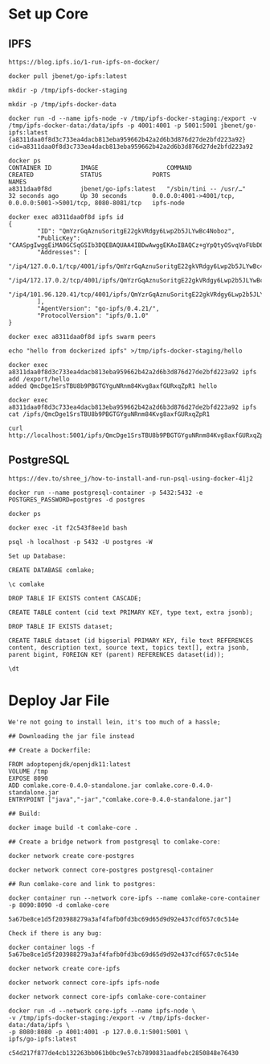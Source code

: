 # Set up Core
## IPFS 
	https://blog.ipfs.io/1-run-ipfs-on-docker/
	
	docker pull jbenet/go-ipfs:latest 
	
	mkdir -p /tmp/ipfs-docker-staging 	
	
	mkdir -p /tmp/ipfs-docker-data
	
	docker run -d --name ipfs-node -v /tmp/ipfs-docker-staging:/export -v /tmp/ipfs-docker-data:/data/ipfs -p 4001:4001 -p 5001:5001 jbenet/go-ipfs:latest 
	{a8311daa0f8d3c733ea4dacb813eba959662b42a2d6b3d876d27de2bfd223a92}
	cid=a8311daa0f8d3c733ea4dacb813eba959662b42a2d6b3d876d27de2bfd223a92
	
	docker ps
	CONTAINER ID        IMAGE                   COMMAND                  CREATED             STATUS              PORTS                                                           NAMES
	a8311daa0f8d        jbenet/go-ipfs:latest   "/sbin/tini -- /usr/…"   32 seconds ago      Up 30 seconds       0.0.0.0:4001->4001/tcp, 0.0.0.0:5001->5001/tcp, 8080-8081/tcp   ipfs-node

	docker exec a8311daa0f8d ipfs id
	{
			"ID": "QmYzrGqAznuSoritgE22gkVRdgy6Lwp2b5JLYwBc4Noboz",
			"PublicKey": "CAASpgIwggEiMA0GCSqGSIb3DQEBAQUAA4IBDwAwggEKAoIBAQCz+gYpQtyOSvqVoFUbD6BJhePKhB1lXCXWSi2yyfPI9bRNaRci5l8NtAxxK2gdsDLhESrlROTleX4o7LrSVNhpRWeH0lLIGGKB04LI96nh6iEcR0vnER5UnDCBmFIhSZQla86ou6vgt0DnsXxZ86QX8Lew7upLt0SvCQgg1BtTwuORoWk/8bAWBIYA+K3AzJr7BZ7I7ZTomeTh76hE+NAXpkHPB/+7ePXbnVhuzkU1J/03ktWOy7AlhgkGi52I5YaewtJZYSjFLGofnQvJZZrXlW2Rm9kJj58LQgMh1X+r6cC+lL0aLkVZjK6HGMKOOL3ARw3CkWQNHfCd2dXYQq5XAgMBAAE=",
			"Addresses": [
					"/ip4/127.0.0.1/tcp/4001/ipfs/QmYzrGqAznuSoritgE22gkVRdgy6Lwp2b5JLYwBc4Noboz",
					"/ip4/172.17.0.2/tcp/4001/ipfs/QmYzrGqAznuSoritgE22gkVRdgy6Lwp2b5JLYwBc4Noboz",
					"/ip4/101.96.120.41/tcp/4001/ipfs/QmYzrGqAznuSoritgE22gkVRdgy6Lwp2b5JLYwBc4Noboz"
			],
			"AgentVersion": "go-ipfs/0.4.21/",
			"ProtocolVersion": "ipfs/0.1.0"
	}
	
	docker exec a8311daa0f8d ipfs swarm peers   
	
	echo "hello from dockerized ipfs" >/tmp/ipfs-docker-staging/hello
	
	docker exec a8311daa0f8d3c733ea4dacb813eba959662b42a2d6b3d876d27de2bfd223a92 ipfs add /export/hello
	added QmcDge1SrsTBU8b9PBGTGYguNRnm84Kvg8axfGURxqZpR1 hello
	
	docker exec a8311daa0f8d3c733ea4dacb813eba959662b42a2d6b3d876d27de2bfd223a92 ipfs cat /ipfs/QmcDge1SrsTBU8b9PBGTGYguNRnm84Kvg8axfGURxqZpR1
	
	curl http://localhost:5001/ipfs/QmcDge1SrsTBU8b9PBGTGYguNRnm84Kvg8axfGURxqZpR1
	
## PostgreSQL	
	https://dev.to/shree_j/how-to-install-and-run-psql-using-docker-41j2
	
	docker run --name postgresql-container -p 5432:5432 -e POSTGRES_PASSWORD=postgres -d postgres	

	docker ps
	
	docker exec -it f2c543f8ee1d bash
	
	psql -h localhost -p 5432 -U postgres -W
	
	Set up Database:
	
	CREATE DATABASE comlake;	
	
	\c comlake
	
	DROP TABLE IF EXISTS content CASCADE;
	
	CREATE TABLE content (cid text PRIMARY KEY, type text, extra jsonb);
	
	DROP TABLE IF EXISTS dataset;
	
	CREATE TABLE dataset (id bigserial PRIMARY KEY, file text REFERENCES content, description text, source text, topics text[], extra jsonb, parent bigint, FOREIGN KEY (parent) REFERENCES dataset(id));
	
	\dt
	
# Deploy Jar File
	We're not going to install lein, it's too much of a hassle;
	
	## Downloading the jar file instead
	
	## Create a Dockerfile: 
	
	FROM adoptopenjdk/openjdk11:latest
	VOLUME /tmp
	EXPOSE 8090
	ADD comlake.core-0.4.0-standalone.jar comlake.core-0.4.0-standalone.jar
	ENTRYPOINT ["java","-jar","comlake.core-0.4.0-standalone.jar"]
	
	## Build: 
	
	docker image build -t comlake-core .

	## Create a bridge network from postgresql to comlake-core: 
	
	docker network create core-postgres
	
	docker network connect core-postgres postgresql-container
	
	## Run comlake-core and link to postgres: 
	
	docker container run --network core-ipfs --name comlake-core-container -p 8090:8090 -d comlake-core

	5a67be8ce1d5f203988279a3af4fafb0fd3bc69d65d9d92e437cdf657c0c514e
	
	Check if there is any bug: 
	
	docker container logs -f 5a67be8ce1d5f203988279a3af4fafb0fd3bc69d65d9d92e437cdf657c0c514e
	
	docker network create core-ipfs
	
	docker network connect core-ipfs ipfs-node
	
	docker network connect core-ipfs comlake-core-container
	
	docker run -d --network core-ipfs --name ipfs-node \
	-v /tmp/ipfs-docker-staging:/export -v /tmp/ipfs-docker-data:/data/ipfs \
	-p 8080:8080 -p 4001:4001 -p 127.0.0.1:5001:5001 \
	ipfs/go-ipfs:latest

	c54d217f877de4cb132263bb061b0bc9e57cb7890831aadfebc2850848e76430

